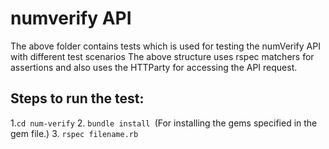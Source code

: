 # numverify API
The above folder contains tests which is used for testing the numVerify API with different test scenarios
The above structure uses rspec matchers for assertions and also uses the HTTParty for accessing the API request.

## Steps to run the test:
1.```cd num-verify```
2. ```bundle install ```(For installing the gems specified in the gem file.)
3. ```rspec filename.rb```
